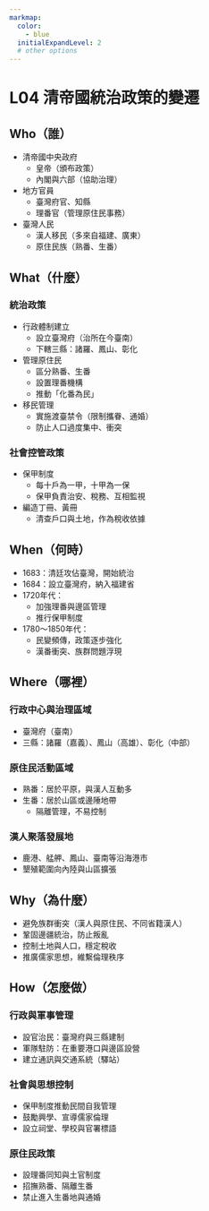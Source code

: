 ```yaml
---
markmap:
  color:
    - blue
  initialExpandLevel: 2
  # other options
---
```


# L04 清帝國統治政策的變遷

## Who（誰）
- 清帝國中央政府
  - 皇帝（頒布政策）
  - 內閣與六部（協助治理）
- 地方官員
  - 臺灣府官、知縣
  - 理番官（管理原住民事務）
- 臺灣人民
  - 漢人移民（多來自福建、廣東）
  - 原住民族（熟番、生番）

## What（什麼）

### 統治政策
- 行政體制建立
  - 設立臺灣府（治所在今臺南）
  - 下轄三縣：諸羅、鳳山、彰化
- 管理原住民
  - 區分熟番、生番
  - 設置理番機構
  - 推動「化番為民」
- 移民管理
  - 實施渡臺禁令（限制攜眷、通婚）
  - 防止人口過度集中、衝突

### 社會控管政策
- 保甲制度
  - 每十戶為一甲，十甲為一保
  - 保甲負責治安、稅務、互相監視
- 編造丁冊、黃冊
  - 清查戶口與土地，作為稅收依據

## When（何時）
- 1683：清廷攻佔臺灣，開始統治
- 1684：設立臺灣府，納入福建省
- 1720年代：
  - 加強理番與邊區管理
  - 推行保甲制度
- 1780～1850年代：
  - 民變頻傳，政策逐步強化
  - 漢番衝突、族群問題浮現

## Where（哪裡）

### 行政中心與治理區域
- 臺灣府（臺南）
- 三縣：諸羅（嘉義）、鳳山（高雄）、彰化（中部）

### 原住民活動區域
- 熟番：居於平原，與漢人互動多
- 生番：居於山區或邊陲地帶
  - 隔離管理，不易控制

### 漢人聚落發展地
- 鹿港、艋舺、鳳山、臺南等沿海港市
- 墾殖範圍向內陸與山區擴張

## Why（為什麼）
- 避免族群衝突（漢人與原住民、不同省籍漢人）
- 鞏固邊疆統治，防止叛亂
- 控制土地與人口，穩定稅收
- 推廣儒家思想，維繫倫理秩序

## How（怎麼做）

### 行政與軍事管理
- 設官治民：臺灣府與三縣建制
- 軍隊駐防：在重要港口與邊區設營
- 建立通訊與交通系統（驛站）

### 社會與思想控制
- 保甲制度推動民間自我管理
- 鼓勵興學、宣導儒家倫理
- 設立祠堂、學校與官署標語

### 原住民政策
- 設理番同知與土官制度
- 招撫熟番、隔離生番
- 禁止進入生番地與通婚
